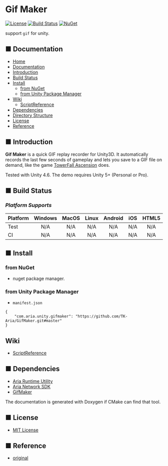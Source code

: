 # Gif Maker
[![License](https://img.shields.io/badge/license-MIT-green)](LICENSE)
[![Build Status](https://img.shields.io/badge/build-passing-brightgreen)](#)
[![NuGet](https://img.shields.io/badge/nuget-v1.0.0-blue)](#)

support `gif` for unity.

<!-- Badges: https://shields.io/ -->
<!-- Reference -->
<!-- https://kakakakakku.hatenablog.com/entry/2018/08/08/200903 -->

<!-- Code Quality: https://app.codacy.com/ -->
<!-- https://srz-zumix.blogspot.com/2018/07/cireview-codacy.html-->

<!-- OTHER LICENSE -->
<!-- BSD [![License](https://img.shields.io/badge/license-BSD--3%20clause-blue.svg)](LICENSE) -->
<!-- Apache2 [![License](https://img.shields.io/badge/license-Apache%202-blue.svg)](LICENSE) -->
<!-- GPL [![License](https://img.shields.io/badge/license-GPL-blue.svg)](LICENSE) -->

<!-- [![Coverity Scan](https://scan.coverity.com/projects/4884/badge.svg)](https://scan.coverity.com/projects/glfw-glfw) -->
<!-- [![chat](https://badges.gitter.im/LLGL-Project/LLGL.svg)]() -->

## ■ Documentation

* [Home](#gif-maker)
* [Documentation](#-documentation)
* [Introduction](#-introduction)
* [Build Status](#-build-status)
* [Install](#-directory-structure)
  * [from NuGet](#from-nuget)
  * [from Unity Package Manager](#from-unity-package-manager)
  <!--* [from unity package]()-->
* [Wiki]()
  * [ScriptReference]()
* [Dependencies](#-dependencies)
* [Directory Structure](#-directory-structure)
* [License](#-license)
* [Reference](#-reference)

## ■ Introduction

**Gif Maker** is a quick GIF replay recorder for Unity3D. It automatically records the last few seconds of gameplay and lets you save to a GIF file on demand, like the game [TowerFall Ascension](http://www.towerfall-game.com/) does.

Tested with Unity 4.6. The demo requires Unity 5+ (Personal or Pro).

## ■ Build Status

### *Platform Supports*

<!-- | Platform | <img src="docu/Icons/windows.svg" height="20" />Windows | <img src="docu/Icons/macos.svg" height="20" />MacOS | <img src="docu/Icons/linux.svg" height="20" />Linux | <img src="docu/Icons/android.svg" height="20" /> Android | <img src="docu/Icons/ios.svg" height="20" />iOS |  <img src="docu/Icons/android.svg" height="20" />HTML5 | -->

<!--
| Platform | Test | CI | D3D11 | Vulkan | OpenGL | OpenGLES 3 | Metal |
|----------|:--:|:-----:|:-----:|:------:|:------:|:----------:|:-----:|
| Windows | N/A | N/A | N/A | N/A | N/A | N/A | N/A |
| Linux | N/A | N/A | N/A | N/A | N/A | N/A | N/A |
| MacOS | N/A | N/A | N/A | N/A | N/A | N/A | N/A |
| iOS | N/A | N/A | N/A | N/A | N/A | N/A | N/A |
| Android | N/A | N/A | N/A | N/A | N/A | N/A | N/A |
| HTML5 | N/A| N/A | N/A | N/A | N/A | N/A | N/A |
-->

| Platform | Windows | MacOS | Linux | Android | iOS | HTML5 |
|----------|:-----:|:-----:|:-----:|:-----:|:-----:|:-----:|
| Test | N/A | N/A | N/A | N/A | N/A | N/A |
| CI | N/A| N/A | N/A | N/A | N/A | N/A |

<!--
| Test | [![Build Status](https://img.shields.io/badge/build-passing-brightgreen)](#) | [![Build Status](https://img.shields.io/badge/build-passing-brightgreen)](#) | [![Build Status](https://img.shields.io/badge/build-passing-brightgreen)](#) | [![Build Status](https://img.shields.io/badge/build-passing-brightgreen)](#) | [![Build Status](https://img.shields.io/badge/build-passing-brightgreen)](#) | [![Build Status](https://img.shields.io/badge/build-passing-brightgreen)](#) |
| CI | [![Build Status](https://img.shields.io/badge/build-passing-brightgreen)](#) | [![Build Status](https://img.shields.io/badge/build-passing-brightgreen)](#) | [![Build Status](https://img.shields.io/badge/build-passing-brightgreen)](#) | [![Build Status](https://img.shields.io/badge/build-passing-brightgreen)](#) | [![Build Status](https://img.shields.io/badge/build-passing-brightgreen)](#) | [![Build Status](https://img.shields.io/badge/build-passing-brightgreen)](#) | [![Build Status](https://img.shields.io/badge/build-passing-brightgreen)](#) |
-->

## ■ Install

### from NuGet

- nuget package manager.

### from Unity Package Manager

- `manifest.json`

```
{
	"com.aria.unity.gifmaker": "https://github.com/TK-Aria/GifMaker.git#master" 
}
```

<!--## from unity package

- [download this here Releases](https://github.com/TK-Aria/Unity-IronPython/releases)

 <img src="https://pngimage.net/wp-content/uploads/2018/06/unity-logo-white-png-5.png" height="20" /> drag and drop or double click on unity package file.-->

## Wiki

- [ScriptReference](#)

## ■ Dependencies

- [Aria Runtime Utility](#)
- [Aria Network SDK](#)
- [GifMaker](#)

The documentation is generated with Doxygen if CMake can find that tool.

## ■ License
- [MIT License](./LICENSE)

## ■ Reference

- [original](https://github.com/Chman/Moments)
